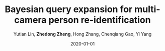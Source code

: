 ---
title: "Bayesian query expansion for multi-camera person re-identification"
collection: publications
permalink: /publication/2020-01-01-Bayesian-query-expansion-for-multi-camera-person-re-identification
date: 2020-01-01
doi: 10.1016/j.patrec.2018.06.009
venue: 'Pattern Recognition Letters'
paperurl: 'https://zdzheng.xyz/files/PRLetter18.pdf'
author: 'Yutian Lin,  <strong>Zhedong Zheng</strong>,  Hong Zhang,  Chenqiang Gao,  Yi Yang'
citation: ' Yutian Lin,  Zhedong Zheng,  Hong Zhang,  Chenqiang Gao,  Yi Yang, &quot;Bayesian query expansion for multi-camera person re-identification.&quot; Pattern Recognition Letters, 2020. DOI: 10.1016/j.patrec.2018.06.009'
pub_year: '2020'
bib: >
    ```bib
    @article{lin2020bayesian,
    author = "Lin, Yutian and Zheng, Zhedong and Zhang, Hong and Gao, Chenqiang and Yang, Yi",
    doi = "10.1016/j.patrec.2018.06.009",
    title = "Bayesian query expansion for multi-camera person re-identification",
    journal = "Pattern Recognition Letters",
    volume = "130",
    pages = "284--292",
    year = "2020",
    publisher = "Elsevier",
    url = "https://zdzheng.xyz/files/PRLetter18.pdf"
    }
    ```

---